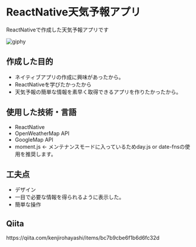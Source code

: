 
<h1> ReactNative天気予報アプリ </h1>
ReactNativeで作成した天気予報アプリです

![giphy](https://user-images.githubusercontent.com/79906992/137864602-360ab7d7-37c3-4b53-8ccf-265ea9e3afc4.gif)

<h2>作成した目的</h2>
<ul>
  <li>ネイティブアプリの作成に興味があったから。</li>
  <li>ReactNativeを学びたかったから</li>
  <li>天気予報の簡単な情報を素早く取得できるアプリを作りたかったから。</li>
</ul>

<h2>使用した技術・言語</h2>
<ul>
  <li>ReactNative</li>
  <li>OpenWeatherMap API</li>
  <li>GoogleMap API</li>
  <li>moment.js ← メンテナンスモードに入っているためday.js or date-fnsの使用を推奨します。</li>
</ul>

<h2>工夫点</h2>
<ul>
  <li>デザイン</li>
  <li>一目で必要な情報を得られるように表示した。</li>
  <li>簡単な操作</li>
</ul>

<h2>Qiita</h2>
https://qiita.com/kenjirohayashi/items/bc7b9cbe6f1b6d6fc32d
